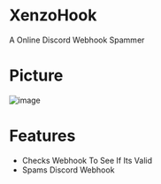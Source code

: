 # XenzoHook
A Online Discord Webhook Spammer
# Picture
![image](https://user-images.githubusercontent.com/106576578/220837310-395ddb1e-b870-4e6a-840a-390dfdba5596.png)

# Features
- Checks Webhook To See If Its Valid
- Spams Discord Webhook
